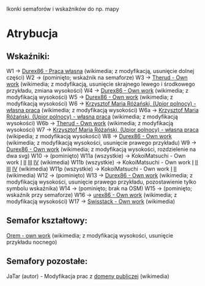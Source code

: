 Ikonki semaforów i wskaźników do np. mapy

# Atrybucja

## Wskaźniki: 
W1 -> [Durex86 - Praca własna](https://commons.wikimedia.org/wiki/File:W_1_Wska%C5%BAnik_usytuowania.svg) (wikimedia; z modyfikacją, usunięcie dolnej części)
W2 -> (pominięto; wskaźnik na semaforze)
W3 -> [Therud - Own work](https://commons.wikimedia.org/wiki/File:PKP-W3-Wska%C5%BAnikUniewa%C5%BCnienia.svg) (wikimedia; z modyfikacją, usunięcie skrajnego lewego i środkowego przykładu, zmiana wysokości)
W4 -> [Durex86 - Own work](https://commons.wikimedia.org/wiki/File:W_4_Wska%C5%BAnik_zatrzymania.svg) (wikimedia; z modyfikacją wysokości)
W5 -> [Durex86 - Own work](https://commons.wikimedia.org/wiki/File:W_5_Wska%C5%BAnik_przetaczania.svg) (wikimedia; z modyfikacją wysokości)
W6 -> [Krzysztof Maria Różański, (Upior polnocy) - własna praca](https://commons.wikimedia.org/wiki/File:W_6_Wska%C5%BAnik_ostrzegania.svg) (wikimedia; z modyfikacją wysokości)
W6a -> [Krzysztof Maria Różański, (Upior polnocy) - własna praca](https://commons.wikimedia.org/wiki/File:W_6a_Wska%C5%BAnik_ostrzegania.svg) (wikimedia; z modyfikacją wysokości)
W6b -> [Therud - Own work](https://commons.wikimedia.org/wiki/File:W_6b_Wska%C5%BAnik_ostrzegania.svg) (wikimedia; z modyfikacją wysokości)
W7 -> [Krzysztof Maria Różański, (Upior polnocy) - własna praca](https://commons.wikimedia.org/wiki/File:W_7_Wska%C5%BAnik_ostrzegania.svg) (wikipedia; z modyfikacją wysokości)
W8 -> [Durex86 - Own work](https://commons.wikimedia.org/wiki/File:W_8_Wska%C5%BAnik_ograniczenia_pr%C4%99dko%C5%9Bci.svg) (wikimedia; z modyfikacją wysokości, usunięcie prawego przykładu)
W9 -> [Durex86 - Own work](https://commons.wikimedia.org/wiki/File:W_9_Wska%C5%BAnik_odcinka_ograniczonej_pr%C4%99dko%C5%9Bci.svg) (wikimedia; z modyfikacją wysokości, rozdzielenie na dwa svg)
W10 -> (pominięto)
W11a (wszystkie) -> KokoiMatsuchi - Own work [I](https://commons.wikimedia.org/wiki/File:W11a_-_I.svg) [II](https://commons.wikimedia.org/wiki/File:W11a_-_II.svg) [III](https://commons.wikimedia.org/wiki/File:W11a_-_III.svg) [IV](https://commons.wikimedia.org/wiki/File:W11a_-_IIII.svg) (wikimedia)
W11b (wszystkie) -> KokoiMatsuchi - Own work [I](https://commons.wikimedia.org/wiki/File:W11b_-_I.svg) [II](https://commons.wikimedia.org/wiki/File:W11b_-_II.svg) [III](https://commons.wikimedia.org/wiki/File:W11b_-_III.svg) [IV](https://commons.wikimedia.org/wiki/File:W11b_-_IIII.svg) (wikimedia)
W11p (wszystkie) -> KokoiMatsuchi - Own work [I](https://commons.wikimedia.org/wiki/File:W11p_-_I.svg) [II](https://commons.wikimedia.org/wiki/File:W11p_-_II.svg) (wikimedia)
W12 -> (pominięto)
W13 -> [Durex86 - Own work](https://commons.wikimedia.org/wiki/File:W_13_Wska%C5%BAnik_torowy.svg) (wikimedia; z modyfikacją wysokości, usunięcie prawego przykładu, pozostawienie tylko symbolu wskaźnika)
W14 -> (pominięto; brak na OSM)
W15 -> (pominięto; wskaźnik przy semaforze)
W16 -> [urex86 - Own work](https://commons.wikimedia.org/wiki/File:W_16_Wska%C5%BAnik_przystanku_osobowego.svg) (wikimedia; z modyfikacją wysokości)
W17 -> [Swisstack - Own work](https://commons.wikimedia.org/wiki/File:W_17_Wska%C5%BAnik_ukresu.svg) (wikimedia)

## Semafor kształtowy: 
[Orem - own work](https://commons.wikimedia.org/wiki/File:PKP_Sr1.svg) (wikimedia; z modyfikacją wysokości, usunięcie przykładu nocnego) 

## Semafory pozostałe: 
JaTar (autor) - Modyfikacja prac z [domeny publiczej](https://commons.wikimedia.org/wiki/Category:Sygnalizatory_SVG) (wikimedia)
